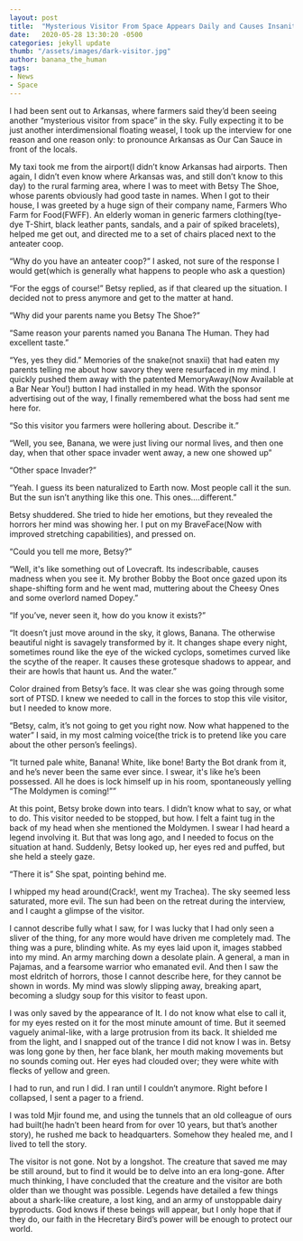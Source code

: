 ```yaml
---
layout: post
title:  "Mysterious Visitor From Space Appears Daily and Causes Insanity, Farmers are Freaking Out"
date:   2020-05-28 13:30:20 -0500
categories: jekyll update
thumb: "/assets/images/dark-visitor.jpg"
author: banana_the_human
tags:
- News
- Space
---
```

I had been sent out to Arkansas, where farmers said they’d been seeing another “mysterious visitor from space” in the sky. Fully expecting it to be just another interdimensional floating weasel, I took up the interview for one reason and one reason only: to pronounce Arkansas as Our Can Sauce in front of the locals.

My taxi took me from the airport(I didn’t know Arkansas had airports. Then again, I didn’t even know where Arkansas was, and still don’t know to this day) to the rural farming area, where I was to meet with Betsy The Shoe, whose parents obviously had good taste in names. When I got to their house, I was greeted by a huge sign of their company name, Farmers Who Farm for Food(FWFF). An elderly woman in generic farmers clothing(tye-dye T-Shirt, black leather pants, sandals, and a pair of spiked bracelets), helped me get out, and directed me to a set of chairs placed next to the anteater coop.

“Why do you have an anteater coop?” I asked, not sure of the response I would get(which is generally what happens to people who ask a question)

“For the eggs of course!” Betsy replied, as if that cleared up the situation. I decided not to press anymore and get to the matter at hand.

“Why did your parents name you Betsy The Shoe?”

“Same reason your parents named you Banana The Human. They had excellent taste.”

“Yes, yes they did.” Memories of the snake(not snaxii) that had eaten my parents telling me about how savory they were resurfaced in my mind. I quickly pushed them away with the patented MemoryAway(Now Available at a Bar Near You!) button I had installed in my head. With the sponsor advertising out of the way, I finally remembered what the boss had sent me here for.

“So this visitor you farmers were hollering about. Describe it.”

“Well, you see, Banana, we were just living our normal lives, and then one day, when that other space invader went away, a new one showed up”

“Other space Invader?”

“Yeah. I guess its been naturalized to Earth now. Most people call it the sun. But the sun isn’t anything like this one. This ones….different.”

Betsy shuddered. She tried to hide her emotions, but they revealed the horrors her mind was showing her. I put on my BraveFace(Now with improved stretching capabilities), and pressed on.

“Could you tell me more, Betsy?”

“Well, it's like something out of Lovecraft. Its indescribable, causes madness when you see it. My brother Bobby the Boot once gazed upon its shape-shifting form and he went mad, muttering about the Cheesy Ones and some overlord named Dopey.”

“If you’ve, never seen it, how do you know it exists?”

“It doesn’t just move around in the sky, it glows, Banana. The otherwise beautiful night is savagely transformed by it. It changes shape every night, sometimes round like the eye of the wicked cyclops, sometimes curved like the scythe of the reaper. It causes these grotesque shadows to appear, and their are howls that haunt us. And the water.”

Color drained from Betsy’s face. It was clear she was going through some sort of PTSD. I knew we needed to call in the forces to stop this vile visitor, but I needed to know more.

“Betsy, calm, it’s not going to get you right now. Now what happened to the water” I said, in my most calming voice(the trick is to pretend like you care about the other person’s feelings).

“It turned pale white, Banana! White, like bone! Barty the Bot drank from it, and he’s never been the same ever since. I swear, it's like he’s been possessed. All he does is lock himself up in his room, spontaneously yelling “The Moldymen is coming!””

At this point, Betsy broke down into tears. I didn’t know what to say, or what to do. This visitor needed to be stopped, but how. I felt a faint tug in the back of my head when she mentioned the Moldymen. I swear I had heard a legend involving it. But that was long ago, and I needed to focus on the situation at hand. Suddenly, Betsy looked up, her eyes red and puffed, but she held a steely gaze.

“There it is” She spat, pointing behind me.

I whipped my head around(Crack!, went my Trachea). The sky seemed less saturated, more evil. The sun had been on the retreat during the interview, and I caught a glimpse of the visitor.

I cannot describe fully what I saw, for I was lucky that I had only seen a sliver of the thing, for any more would have driven me completely mad. The thing was a pure, blinding white. As my eyes laid upon it, images stabbed into my mind. An army marching down a desolate plain. A general, a man in Pajamas, and a fearsome warrior who emanated evil. And then I saw the most eldritch of horrors, those I cannot describe here, for they cannot be shown in words. My mind was slowly slipping away, breaking apart, becoming a sludgy soup for this visitor to feast upon.

I was only saved by the appearance of It. I do not know what else to call it, for my eyes rested on it for the most minute amount of time. But it seemed vaguely animal-like, with a large protrusion from its back. It shielded me from the light, and I snapped out of the trance I did not know I was in. Betsy was long gone by then, her face blank, her mouth making movements but no sounds coming out. Her eyes had clouded over; they were white with flecks of yellow and green.

I had to run, and run I did. I ran until I couldn’t anymore. Right before I collapsed, I sent a pager to a friend.

I was told Mjir found me, and using the tunnels that an old colleague of ours had built(he hadn’t been heard from for over 10 years, but that’s another story), he rushed me back to headquarters. Somehow they healed me, and I lived to tell the story.

The visitor is not gone. Not by a longshot. The creature that saved me may be still around, but to find it would be to delve into an era long-gone. After much thinking, I have concluded that the creature and the visitor are both older than we thought was possible. Legends have detailed a few things about a shark-like creature, a lost king, and an army of unstoppable dairy byproducts. God knows if these beings will appear, but I only hope that if they do, our faith in the Hecretary Bird’s power will be enough to protect our world.
